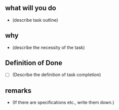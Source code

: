 ## what will you do

- (describe task outline)

## why

- (describe the necessity of the task)

## Definition of Done

- [ ] (Describe the definition of task completion)

## remarks

- (If there are specifications etc., write them down.)